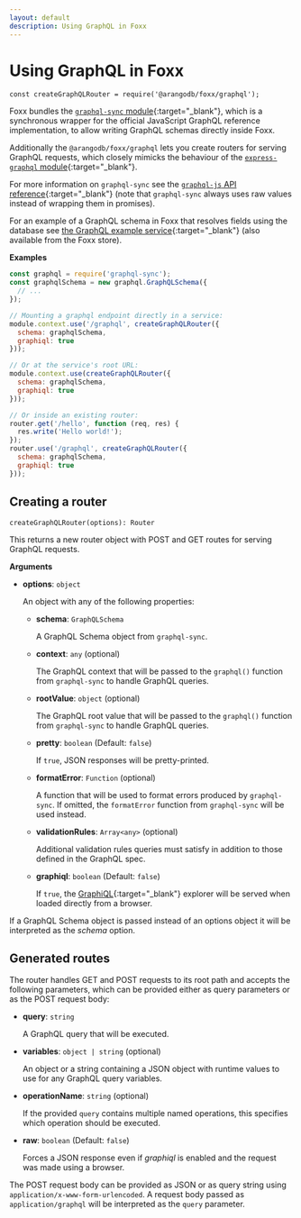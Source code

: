 ```yaml
---
layout: default
description: Using GraphQL in Foxx
---
```

Using GraphQL in Foxx
=====================

`const createGraphQLRouter = require('@arangodb/foxx/graphql');`

Foxx bundles the [`graphql-sync` module](https://github.com/arangodb/graphql-sync){:target="_blank"}, which is a synchronous wrapper for the official JavaScript GraphQL reference implementation, to allow writing GraphQL schemas directly inside Foxx.

Additionally the `@arangodb/foxx/graphql` lets you create routers for serving GraphQL requests, which closely mimicks the behaviour of the [`express-graphql` module](https://github.com/graphql/express-graphql){:target="_blank"}.

For more information on `graphql-sync` see the [`graphql-js` API reference](http://graphql.org/docs/api-reference-graphql/){:target="_blank"} (note that `graphql-sync` always uses raw values instead of wrapping them in promises).

For an example of a GraphQL schema in Foxx that resolves fields using the database see [the GraphQL example service](https://github.com/arangodb-foxx/demo-graphql){:target="_blank"} (also available from the Foxx store).

**Examples**

```js
const graphql = require('graphql-sync');
const graphqlSchema = new graphql.GraphQLSchema({
  // ...
});

// Mounting a graphql endpoint directly in a service:
module.context.use('/graphql', createGraphQLRouter({
  schema: graphqlSchema,
  graphiql: true
}));

// Or at the service's root URL:
module.context.use(createGraphQLRouter({
  schema: graphqlSchema,
  graphiql: true
}));

// Or inside an existing router:
router.get('/hello', function (req, res) {
  res.write('Hello world!');
});
router.use('/graphql', createGraphQLRouter({
  schema: graphqlSchema,
  graphiql: true
}));
```

Creating a router
-----------------

`createGraphQLRouter(options): Router`

This returns a new router object with POST and GET routes for serving GraphQL requests.

**Arguments**

* **options**: `object`

  An object with any of the following properties:

  * **schema**: `GraphQLSchema`

    A GraphQL Schema object from `graphql-sync`.

  * **context**: `any` (optional)

    The GraphQL context that will be passed to the `graphql()` function from `graphql-sync` to handle GraphQL queries.

  * **rootValue**: `object` (optional)

    The GraphQL root value that will be passed to the `graphql()` function from `graphql-sync` to handle GraphQL queries.

  * **pretty**: `boolean` (Default: `false`)

    If `true`, JSON responses will be pretty-printed.

  * **formatError**: `Function` (optional)

    A function that will be used to format errors produced by `graphql-sync`. If omitted, the `formatError` function from `graphql-sync` will be used instead.

  * **validationRules**: `Array<any>` (optional)

    Additional validation rules queries must satisfy in addition to those defined in the GraphQL spec.

  * **graphiql**: `boolean` (Default: `false`)

    If `true`, the [GraphiQL](https://github.com/graphql/graphiql){:target="_blank"} explorer will be served when loaded directly from a browser.

If a GraphQL Schema object is passed instead of an options object it will be interpreted as the *schema* option.

Generated routes
----------------

The router handles GET and POST requests to its root path and accepts the following parameters, which can be provided either as query parameters or as the POST request body:

* **query**: `string`

  A GraphQL query that will be executed.

* **variables**: `object | string` (optional)

  An object or a string containing a JSON object with runtime values to use for any GraphQL query variables.

* **operationName**: `string` (optional)

  If the provided `query` contains multiple named operations, this specifies which operation should be executed.

* **raw**: `boolean` (Default: `false`)

  Forces a JSON response even if *graphiql* is enabled and the request was made using a browser.

The POST request body can be provided as JSON or as query string using `application/x-www-form-urlencoded`. A request body passed as `application/graphql` will be interpreted as the `query` parameter.

